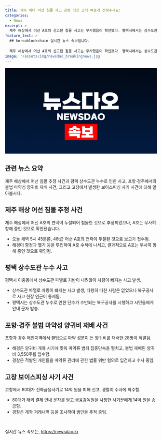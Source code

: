 ```yaml
---
title: 제주 바다 어선 침몰 사고 관련 최신 소식 빠르게 전해주세요!
categories:
  - News
excerpt: >
  제주 해상에서 어선 A호의 신고된 침몰 사고는 무사했음이 확인됐다. 평택시에서는 상수도관 파열로 차량이 빠지는 사고가 발생했으며, 포항과 경주 지역에서는 불법으로 마약성 양귀비를 재배한 28명이 적발됐다. 또한 고창에서는 보이스피싱으로 14억 원을 피해 신고가 접수돼 수사 중이다. 해경과 경찰이 각 지역에서 사건을 처리 중이다.
feature_text: >
  ## koreablockchain 실시간 뉴스 속보입니다.

  제주 해상에서 어선 A호의 신고된 침몰 사고는 무사했음이 확인됐다. 평택시에서는 상수도관 파열로 차량이 빠지는 사고가 발생했으며, 포항과 경주 지역에서는 불법으로 마약성 양귀비를 재배한 28명이 적발됐다. 또한 고창에서는 보이스피싱으로 14억 원을 피해 신고가 접수돼 수사 중이다. 해경과 경찰이 각 지역에서 사건을 처리 중이다.
image: '/assets/img/newsdao_breakingnews.jpg'
---
```


<p><img src="/assets/img/newsdao_breakingnews.jpg" alt="koreablockchain 속보" /></p>

<h2 data-ke-size="size26">관련 뉴스 요약</h2>

<p data-ke-size="size16">제주 해상에서 어선 침몰 추정 사건과 평택 상수도관 누수로 인한 사고, 포항·경주에서의 불법 마약성 양귀비 재배 사건, 그리고 고창에서 발생한 보이스피싱 사기 사건에 대해 알아봅시다.</p>

<h2 data-ke-size="size26">제주 해상 어선 침몰 추정 사건</h2>

<p data-ke-size="size16">제주 해상에서 어선 A호의 연락이 두절되어 침몰한 것으로 추정되었으나, A호는 무사히 항해 중인 것으로 확인됐습니다.</p>

<ul>
    <li>오늘 새벽 5시 45분쯤, 46t급 어선 A호의 연락이 두절된 것으로 보고가 접수됨.</li>
    <li>해경이 함정과 헬기 등을 투입하여 A호 수색에 나서고, 결과적으로 A호는 무사히 항해 중인 것으로 확인됨.</li>
</ul>

<h2 data-ke-size="size26">평택 상수도관 누수 사고</h2>

<p data-ke-size="size16">평택시 이충동에서 상수도관 파열로 지반이 내려앉아 차량이 빠지는 사고 발생.</p>

<ul>
    <li>상수도관 파열로 차량이 빠지는 사고 발생, 다행히 다친 사람은 없었으나 복구공사로 사고 현장 인근이 통제됨.</li>
    <li>평택시는 상수도관 누수로 인한 단수가 수반되는 복구공사를 시행하고 시민들에게 안내 문자 발송.</li>
</ul>

<h2 data-ke-size="size26">포항·경주 불법 마약성 양귀비 재배 사건</h2>

<p data-ke-size="size16">포항과 경주 해안지역에서 불법으로 마약 성분이 든 양귀비를 재배한 28명이 적발됨.</p>

<ul>
    <li>해경은 양귀비 개화 시기에 맞춰 마약류 범죄 집중단속을 펼치고, 불법 재배된 양귀비 3,550주를 압수함.</li>
    <li>경찰은 적발된 개인들을 마약류 관리에 관한 법률 위반 혐의로 입건하고 수사 중임.</li>
</ul>

<h2 data-ke-size="size26">고창 보이스피싱 사기 사건</h2>

<p data-ke-size="size16">고창에서 80대가 전화금융사기로 14억 원을 피해 신고, 경찰이 수사에 착수함.</p>

<ul>
    <li>80대가 해외 결제 안내 문자를 받고 금융감독원을 사칭한 사기꾼에게 14억 원을 송금함.</li>
    <li>경찰은 계좌 거래내역 등을 조사하여 범인을 추적 중임.</li>
</ul>

<p data-ke-size="size16">&nbsp;</p>
실시간 뉴스 속보는, <a href="https://newsdao.kr" rel="dofollow">https://newsdao.kr</a>


